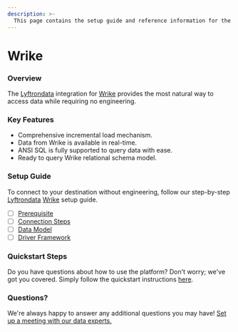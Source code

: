```yaml
---
description: >-
  This page contains the setup guide and reference information for the Wrike source connector.
---
```


# Wrike

### Overview

The [Lyftrondata](https://www.lyftrondata.com/) integration for [Wrike](https://www.lyftrondata.com/integration/business-analytics/wrike/) provides the most natural way to access data while requiring no engineering.

### Key Features

* Comprehensive incremental load mechanism.
* Data from Wrike is available in real-time.&#x20;
* ANSI SQL is fully supported to query data with ease.
* Ready to query Wrike relational schema model.

### Setup Guide

To connect to your destination without engineering, follow our step-by-step [Lyftrondata](https://www.lyftrondata.com/)  [Wrike](https://www.lyftrondata.com/integration/business-analytics/wrike/) setup guide.

* [ ] [Prerequisite](prerequisite.md)
* [ ] [Connection Steps](connection-steps.md)
* [ ] [Data Model](data-model/erd.md)
* [ ] [Driver Framework](driver-framework/)

### Quickstart Steps

Do you have questions about how to use the platform? Don't worry; we've got you covered. Simply follow the quickstart instructions [here](../README.md).

### Questions? <a href="#questions" id="questions"></a>

We're always happy to answer any additional questions you may have! [Set up a meeting with our data experts.](https://www.lyftrondata.com/book-a-meeting/)

